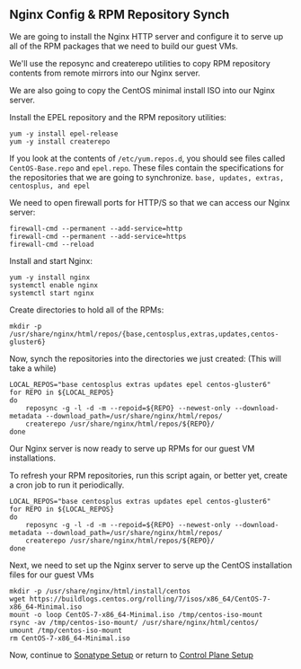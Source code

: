 ## Nginx Config & RPM Repository Synch
We are going to install the Nginx HTTP server and configure it to serve up all of the RPM packages that we need to build our guest VMs.

We'll use the reposync and createrepo utilities to copy RPM repository contents from remote mirrors into our Nginx server.

We are also going to copy the CentOS minimal install ISO into our Nginx server. 

Install the EPEL repository and the RPM repository utilities:

    yum -y install epel-release
    yum -y install createrepo

If you look at the contents of `/etc/yum.repos.d`, you should see files called `CentOS-Base.repo` and `epel.repo`.  These files contain the specifications for the repositories that we are going to synchronize.  `base, updates, extras, centosplus, and epel`

We need to open firewall ports for HTTP/S so that we can access our Nginx server:

    firewall-cmd --permanent --add-service=http
    firewall-cmd --permanent --add-service=https
    firewall-cmd --reload

Install and start Nginx:

    yum -y install nginx
    systemctl enable nginx
    systemctl start nginx

Create directories to hold all of the RPMs:

    mkdir -p /usr/share/nginx/html/repos/{base,centosplus,extras,updates,centos-gluster6}

Now, synch the repositories into the directories we just created:  (This will take a while)

    LOCAL_REPOS="base centosplus extras updates epel centos-gluster6"
    for REPO in ${LOCAL_REPOS}
    do
        reposync -g -l -d -m --repoid=${REPO} --newest-only --download-metadata --download_path=/usr/share/nginx/html/repos/
        createrepo /usr/share/nginx/html/repos/${REPO}/  
    done

Our Nginx server is now ready to serve up RPMs for our guest VM installations.

To refresh your RPM repositories, run this script again, or better yet, create a cron job to run it periodically.

    LOCAL_REPOS="base centosplus extras updates epel centos-gluster6"
    for REPO in ${LOCAL_REPOS}
    do
        reposync -g -l -d -m --repoid=${REPO} --newest-only --download-metadata --download_path=/usr/share/nginx/html/repos/
        createrepo /usr/share/nginx/html/repos/${REPO}/  
    done

Next, we need to set up the Nginx server to serve up the CentOS installation files for our guest VMs

    mkdir -p /usr/share/nginx/html/install/centos
    wget https://buildlogs.centos.org/rolling/7/isos/x86_64/CentOS-7-x86_64-Minimal.iso
    mount -o loop CentOS-7-x86_64-Minimal.iso /tmp/centos-iso-mount
    rsync -av /tmp/centos-iso-mount/ /usr/share/nginx/html/centos/
    umount /tmp/centos-iso-mount
    rm CentOS-7-x86_64-Minimal.iso

Now, continue to [Sonatype Setup](Nexus_Config.md) or return to [Control Plane Setup](README.md)
